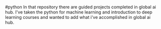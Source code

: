 #python
In that repository there are guided projects completed in global ai hub. I've taken the python for machine learning and introduction to deep learning courses and wanted to add what i've accomplished in global ai hub. 
